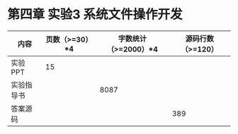 # 第四章 实验3 系统文件操作开发

| 内容       | 页数（>=30）*4 | 字数统计（>=2000）*4 | 源码行数（>=120） |
| ---------- | -------------- | -------------------- | ----------------- |
| 实验PPT    | 15             |                      |                   |
| 实验指导书 |                | 8087                 |                   |
| 答案源码   |                |                      | 389               |

